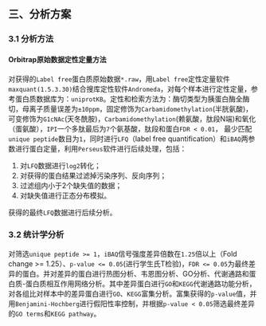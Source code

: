 ## 三、分析方案

### 3.1 分析方法

#### Orbitrap原始数据定性定量方法

对获得的``Label free``蛋白质原始数据``*.raw``，用``Label free``定性定量软件``maxquant(1.5.3.30)``结合搜库定性软件``Andromeda``，对每个样本进行定性定量，参考蛋白质数据库为：``uniprotKB``。定性和检索方法为：酶切类型为胰蛋白酶全酶切，母离子质量误差为``±10ppm``，固定修饰为``Carbamidomethylation``(半胱氨酸)，可变修饰为``G1cNAc``(天冬酰胺)，``Carbamidomethylation``(赖氨酸，肽段N端)和氧化（蛋氨酸），``IPI``一个多肽最后为``7``个氨基酸，肽段和蛋白``FDR < 0.01``， 最少匹配``unique peptide``数目为``1``，同时进行``LFQ``（label free quantification）和``iBAQ``两参数进行蛋白定量，利用``Perseus``软件进行后续处理，包括：

1. 对``LFQ``数据进行``log2``转化；
2. 对获得的蛋白结果过滤掉污染序列、反向序列；
3. 过滤组内小于2个缺失值的数据；
4. 对缺失值进行正态分布模拟。

获得的最终``LFQ``数据进行后续分析。

### 3.2 统计学分析

对筛选``unique peptide >= 1``，``iBAQ``信号强度差异倍数在``1.25``倍以上（Fold change >= 1.25）、``p-value <= 0.05``(进行学生氏T检验)，``FDR <= 0.05``为最终差异的蛋白。并对差异的蛋白进行热图分析、韦恩图分析、GO分析、代谢通路和蛋白质-蛋白质相互作用网络分析。其中差异蛋白进行``GO``和``KEGG``代谢通路功能分析，对各组比对样本中的差异蛋白进行``GO``、``KEGG``富集分析。富集获得的``p-value``值，并用``Benjamini-Hochberg``进行假阳性率控制，并根据``p-value < 0.05``筛选最终差异的``GO terms``和``KEGG pathway``。
